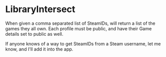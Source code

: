 # LibraryIntersect

When given a comma separated list of SteamIDs, will return a list of the games they all own.
Each profile must be public, and have their Game details set to public as well.

If anyone knows of a way to get SteamIDs from a Steam username, let me know, and I'll add it into the app.
